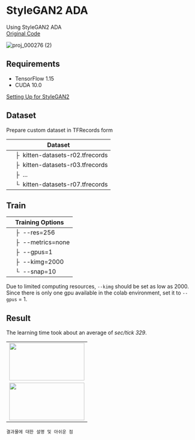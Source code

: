 # StyleGAN2 ADA
Using StyleGAN2 ADA  
[Original Code](https://github.com/NVlabs/stylegan2-ada)  

![proj_000276 (2)](https://user-images.githubusercontent.com/102473690/212234393-19a3f74f-7e27-4934-baf4-30ddf4d4471f.gif)


## Requirements
- TensorFlow 1.15
- CUDA 10.0

[Setting Up  for StyleGAN2](https://github.com/BOAZ-bigdata/17th_Conference_AntiAginGAN-for-Cat/blob/main/setup/stylegan2/SETUP_StyleGAN2-tf.ipynb)

## Dataset
Prepare custom dataset in TFRecords form  

| Dataset |
| ------- |
| &ensp;&ensp;&boxvr;&nbsp; kitten-datasets-r02.tfrecords |
| &ensp;&ensp;&boxvr;&nbsp; kitten-datasets-r03.tfrecords |
| &ensp;&ensp;&boxvr;&nbsp; ... |
| &ensp;&ensp;&boxur;&nbsp; kitten-datasets-r07.tfrecords |

## Train

| Training Options |  
| ----------  |
| &ensp;&ensp;&boxvr;&nbsp; --res=256  |
| &ensp;&ensp;&boxvr;&nbsp; --metrics=none  |
| &ensp;&ensp;&boxvr;&nbsp; --gpus=1  |
| &ensp;&ensp;&boxvr;&nbsp; --kimg=2000  |
| &ensp;&ensp;&boxur;&nbsp; --snap=10  |


Due to limited computing resources, `--kimg` should be set as low as 2000.  
Since there is only one gpu available in the colab environment, set it to `--gpus` = 1.  

## Result
The learning time took about an average of _sec/tick 329_.   

<table>
  <tr>
      <td align="center" ><img src="https://user-images.githubusercontent.com/102473690/212234393-19a3f74f-7e27-4934-baf4-30ddf4d4471f.gif" width="200" height="100"></td>
     </tr>
     <tr>
     <td align="center" ><img src="https://user-images.githubusercontent.com/102473690/212236128-71287a15-d49e-474b-92ea-7bd85461531c.gif" width="200" height="100"></td>
     </tr>
</table>

```
결과물에 대한 설명 및 아쉬운 점
```
